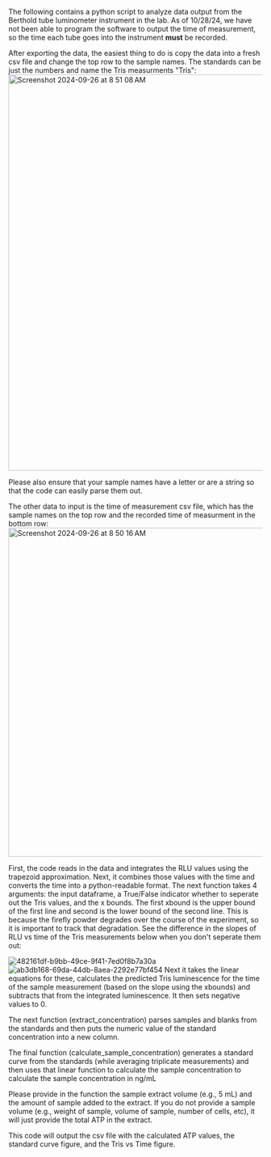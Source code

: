 The following contains a python script to analyze data output from the Berthold tube luminometer instrument in the lab. 
As of 10/28/24, we have not been able to program the software to output the time of measurement, so the time each tube goes into the instrument **must** be recorded. 

After exporting the data, the easiest thing to do is copy the data into a fresh csv file and change the top row to the sample names. The standards can be just the numbers and name the Tris measurments "Tris": 
<img width="784" alt="Screenshot 2024-09-26 at 8 51 08 AM" src="https://github.com/user-attachments/assets/1963d83f-f545-4f4e-9174-6f032fda9309">

Please also ensure that your sample names have a letter or are a string so that the code can easily parse them out. 

The other data to input is the time of measurement csv file, which has the sample names on the top row and the recorded time of measurment in the bottom row: 
<img width="651" alt="Screenshot 2024-09-26 at 8 50 16 AM" src="https://github.com/user-attachments/assets/f71e6c28-450e-4df4-a03b-fed245855158">

First, the code reads in the data and integrates the RLU values using the trapezoid approximation. Next, it combines those values with the time and converts the time into a python-readable format. 
The next function takes 4 arguments: the input dataframe, a True/False indicator whether to seperate out the Tris values, and the x bounds. The first xbound is the upper bound of the first line and second is the lower bound of the second line. 
This is because the firefly powder degrades over the course of the experiment, so it is important to track that degradation. See the difference in the slopes of RLU vs time of the Tris measurements below when you don't seperate them out: 

![482161df-b9bb-49ce-9f41-7ed0f8b7a30a](https://github.com/user-attachments/assets/1b39257e-2810-44b9-b93b-4b4996a6c76c)
![ab3db168-69da-44db-8aea-2292e77bf454](https://github.com/user-attachments/assets/e6af0e05-c0e2-4306-8133-c03bfdd18647)
Next it takes the linear equations for these, calculates the predicted Tris luminescence for the time of the sample measurement (based on the slope using the xbounds) and subtracts that from the integrated luminescence. It then sets negative values to 0. 

The next function (extract_concentration) parses samples and blanks from the standards and then puts the numeric value of the standard concentration into a new column. 

The final function (calculate_sample_concentration) generates a standard curve from the standards (while averaging triplicate measurements) and then uses that linear function to calculate the sample concentration to calculate the sample concentration in ng/mL

Please provide in the function the sample extract volume (e.g., 5 mL) and the amount of sample added to the extract. If you do not provide a sample volume (e.g., weight of sample, volume of sample, number of cells, etc), it will just provide the total ATP in the extract. 

This code will output the csv file with the calculated ATP values, the standard curve figure, and the Tris vs Time figure. 
